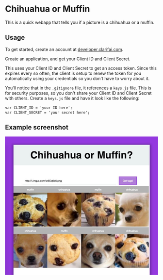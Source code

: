 Chihuahua or Muffin
===========================

This is a quick webapp that tells you if a picture is a chihuahua or a muffin.

## Usage

To get started, create an account at [developer.clarifai.com](http://developer.clarifai.com).

Create an application, and get your Client ID and Client Secret.

This uses your Client ID and Client Secret to get an access token. Since this
expires every so often, the client is setup to renew the token for you
automatically using your credentials so you don't have to worry about it.

You'll notice that in the `.gitignore` file, it references a `keys.js` file.
This is for security purposes, so you don't share your Client ID and Client
Secret with others.  Create a `keys.js` file and have it look like the following:

```
var CLIENT_ID = 'your ID here';
var CLIENT_SECRET = 'your secret here';
```

## Example screenshot

![screenshot](screenshot.jpg)
